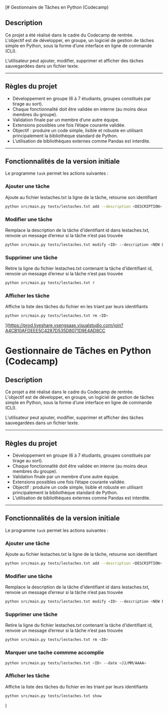 [# Gestionnaire de Tâches en Python (Codecamp)

## Description
Ce projet a été réalisé dans le cadre du Codecamp de rentrée.  
L'objectif est de développer, en groupe, un logiciel de gestion de tâches simple en Python, sous la forme d’une interface en ligne de commande (CLI).  

L’utilisateur peut ajouter, modifier, supprimer et afficher des tâches sauvegardées dans un fichier texte.


---

## Règles du projet
- Développement en groupe (6 à 7 étudiants, groupes constitués par tirage au sort).
- Chaque fonctionnalité doit être validée en interne (au moins deux membres du groupe).
- Validation finale par un membre d’une autre équipe.
- Extensions possibles une fois l’étape courante validée.
- Objectif : produire un code simple, lisible et robuste en utilisant principalement la bibliothèque standard de Python.
- L’utilisation de bibliothèques externes comme Pandas est interdite.

---

## Fonctionnalités de la version initiale
Le programme `task` permet les actions suivantes :

### Ajouter une tâche
Ajoute au fichier lestaches.txt la ligne de la tâche, retourne son identifiant
```bash
python src/main.py tests/lestaches.txt add --description <DESCRIPTION> --project <NOM PROJET>
```

### Modifier une tâche 
Remplace la description de la tâche d’identifiant id dans lestaches.txt, renvoie un message d’erreur si la tâche n’est pas trouvée
```bash
python src/main.py tests/lestaches.txt modify <ID> --description <NEW DESCRIPTION> --project <NEW PROJECT NAME>
```
### Supprimer une tâche
Retire la ligne du fichier lestaches.txt contenant la tâche d’identifiant id, renvoie un message d’erreur si la tâche n’est pas trouvée
```bash 
python src/main.py tests/lestaches.txt r
```

### Afficher les tâche
Affiche la liste des tâches du fichier en les triant par leurs identifiants
```bash 
python src/main.py tests/lestaches.txt rm <ID>
```




](https://prod.liveshare.vsengsaas.visualstudio.com/join?A4CB10AFDEEE5C4287D535D8071D9E4AD8CC
# Gestionnaire de Tâches en Python (Codecamp)

## Description
Ce projet a été réalisé dans le cadre du Codecamp de rentrée.  
L'objectif est de développer, en groupe, un logiciel de gestion de tâches simple en Python, sous la forme d’une interface en ligne de commande (CLI).  

L’utilisateur peut ajouter, modifier, supprimer et afficher des tâches sauvegardées dans un fichier texte.


---

## Règles du projet
- Développement en groupe (6 à 7 étudiants, groupes constitués par tirage au sort).
- Chaque fonctionnalité doit être validée en interne (au moins deux membres du groupe).
- Validation finale par un membre d’une autre équipe.
- Extensions possibles une fois l’étape courante validée.
- Objectif : produire un code simple, lisible et robuste en utilisant principalement la bibliothèque standard de Python.
- L’utilisation de bibliothèques externes comme Pandas est interdite.

---

## Fonctionnalités de la version initiale
Le programme `task` permet les actions suivantes :

### Ajouter une tâche
Ajoute au fichier lestaches.txt la ligne de la tâche, retourne son identifiant
```bash
python src/main.py tests/lestaches.txt add --description <DESCRIPTION> --project <NOM PROJET> --done_on <OPTIONAL, by default TBD>
```

### Modifier une tâche 
Remplace la description de la tâche d’identifiant id dans lestaches.txt, renvoie un message d’erreur si la tâche n’est pas trouvée
```bash
python src/main.py tests/lestaches.txt modify <ID> --description <NEW DESCRIPTION> --project <NEW PROJECT NAME> --due <DEADLINE JJ/MM/AAAA>
```
### Supprimer une tâche
Retire la ligne du fichier lestaches.txt contenant la tâche d’identifiant id, renvoie un message d’erreur si la tâche n’est pas trouvée
```bash 
python src/main.py tests/lestaches.txt rm <ID>
```

###  Marquer une tache commme accomplie 
```bash 
python src/main.py tests/lestaches.txt <ID> --date <JJ/MM/AAAA>
```
### Afficher les tâche
Affiche la liste des tâches du fichier en les triant par leurs identifiants
```bash 
python src/main.py tests/lestaches.txt show
```




)

